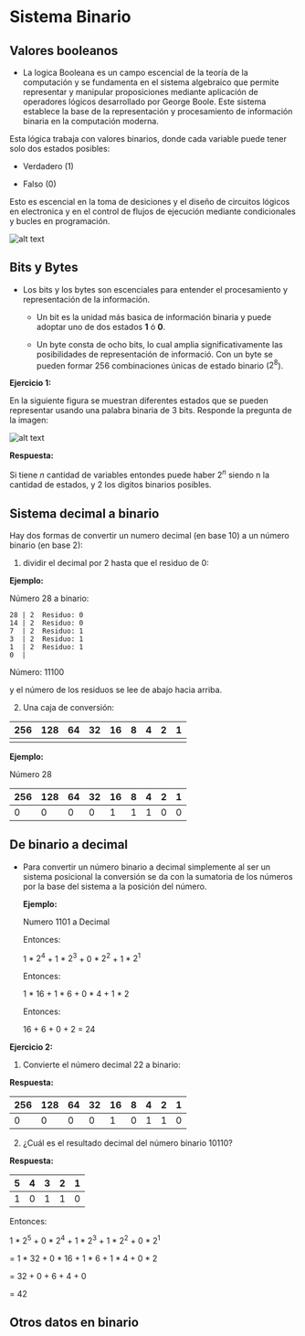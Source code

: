 # Sistema Binario

## Valores booleanos

- La logica Booleana es un campo escencial de la teoría de la computación y se fundamenta en el sistema algebraico que permite representar y manipular proposiciones mediante aplicación de operadores lógicos desarrollado por George Boole. Este sistema establece la base de la representación y procesamiento de información binaria en la computación moderna.

 Esta lógica trabaja con valores binarios, donde cada variable puede tener solo dos estados posibles:

   - Verdadero (1)
   
   - Falso (0)

Esto es escencial en la toma de desiciones y el diseño de circuitos lógicos en electronica y en el control de flujos de ejecución mediante condicionales y bucles en programación.

![alt text](image.png)

## Bits y Bytes

- Los bits y los bytes son escenciales para entender el procesamiento y representación de la información.

  - Un bit es la unidad más basica de información binaria y puede adoptar uno de dos estados **1** ó **0**.

  - Un byte consta de ocho bits, lo cual amplia significativamente las posibilidades de representación de informació. Con un byte se pueden formar 256 combinaciones únicas de estado binario ($2^8$).

**Ejercicio 1:**

En la siguiente figura se muestran diferentes estados que se pueden representar usando una palabra binaria de 3 bits. Responde la pregunta de la imagen:

![alt text](image-1.png)

  **Respuesta:**

  Si tiene *n* cantidad de variables entondes puede haber $2^n$ siendo n la cantidad de estados, y 2 los digitos binarios posibles.

## Sistema decimal a binario

Hay dos formas de convertir un numero decimal (en base 10) a un número binario (en base 2):

1. dividir el decimal por 2 hasta que el residuo de 0:

  **Ejemplo:**

  Número 28 a binario:
    
    28 | 2  Residuo: 0
    14 | 2  Residuo: 0
    7  | 2  Residuo: 1
    3  | 2  Residuo: 1
    1  | 2  Residuo: 1
    0  | 

Número: 11100

y el número de los residuos se lee de abajo hacia arriba.

2. Una  caja de conversión:


|256|128|64|32|16| 8| 4| 2| 1|
|---|---|--|--|--|--|--|--|--|
|   |   |  |  |  |  |  |  |  |


**Ejemplo:**

Número 28

|256|128|64|32|16| 8| 4| 2| 1|
|---|---|--|--|--|--|--|--|--|
| 0 | 0 |0 |0 |1 |1 |1 |0 |0 |


## De binario a decimal

- Para convertir un número binario a decimal simplemente al ser un sistema posicional la conversión se da con la sumatoria de los números por la base del sistema a la posición del número.

  **Ejemplo:**

  Numero 1101 a Decimal

 

  Entonces:

  1 * $2^4$ + 1 * $2^3$ + 0 * $2^2$ + 1 * $2^1$ 

  Entonces:

  1 * 16 + 1 * 6 + 0 * 4 + 1 * 2 

  Entonces: 

  16 + 6 + 0 + 2 = 24

**Ejercicio 2:**

1. Convierte el número decimal 22 a binario:

  **Respuesta:**


|256|128|64|32|16| 8| 4| 2| 1|
|---|---|--|--|--|--|--|--|--|
| 0 | 0 |0 |0 |1 |0 |1 |1 | 0|

2. ¿Cuál es el resultado decimal del número binario 10110?

  **Respuesta:**

 | 5 | 4 | 3 | 2 | 1 |
 |---|---|---|---|---|
 | 1 | 0 | 1 | 1 | 0 |

 Entonces:

 1 * $2^5$ + 0 * $2^4$ + 1 * $2^3$ + 1 * $2^2$ + 0 * $2^1$

 = 1 * 32 + 0 * 16 + 1 * 6 + 1 * 4 + 0 * 2

 = 32 + 0 + 6 + 4 + 0

 = 42

## Otros datos en binario

